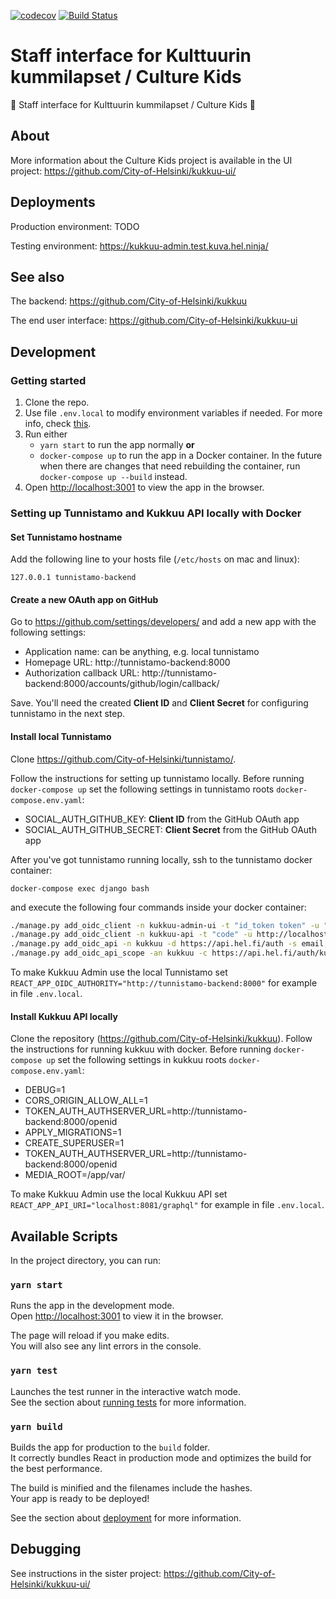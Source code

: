 [![codecov](https://codecov.io/gh/City-of-Helsinki/kukkuu-admin/branch/develop/graph/badge.svg)](https://codecov.io/gh/City-of-Helsinki/kukkuu-admin)
[![Build Status](https://travis-ci.org/City-of-Helsinki/kukkuu-admin.svg?branch=develop)](https://travis-ci.org/City-of-Helsinki/kukkuu-admin)


# Staff interface for Kulttuurin kummilapset / Culture Kids

:baby: Staff interface for Kulttuurin kummilapset / Culture Kids :violin:

## About

More information about the Culture Kids project is available in the UI project: 
https://github.com/City-of-Helsinki/kukkuu-ui/

## Deployments

Production environment:
TODO

Testing environment:
https://kukkuu-admin.test.kuva.hel.ninja/

## See also

The backend:
https://github.com/City-of-Helsinki/kukkuu

The end user interface:
https://github.com/City-of-Helsinki/kukkuu-ui

## Development 

### Getting started

1. Clone the repo.
2. Use file `.env.local` to modify environment variables if needed. For more info, check [this](https://create-react-app.dev/docs/adding-custom-environment-variables#docsNav).
3. Run either
    * `yarn start` to run the app normally **or**
    * `docker-compose up` to run the app in a Docker container. In the future when there are changes that need rebuilding the container, run `docker-compose up --build` instead.
4. Open [http://localhost:3001](http://localhost:3001) to view the app in the browser.

### Setting up Tunnistamo and Kukkuu API locally with Docker

#### Set Tunnistamo hostname
Add the following line to your hosts file (`/etc/hosts` on mac and linux):

    127.0.0.1 tunnistamo-backend

#### Create a new OAuth app on GitHub
Go to https://github.com/settings/developers/ and add a new app with the following settings:

- Application name: can be anything, e.g. local tunnistamo
- Homepage URL: http://tunnistamo-backend:8000
- Authorization callback URL: http://tunnistamo-backend:8000/accounts/github/login/callback/

Save. You'll need the created **Client ID** and **Client Secret** for configuring tunnistamo in the next step.

#### Install local Tunnistamo
Clone https://github.com/City-of-Helsinki/tunnistamo/.

Follow the instructions for setting up tunnistamo locally. Before running `docker-compose up` set the following settings in tunnistamo roots `docker-compose.env.yaml`:

- SOCIAL_AUTH_GITHUB_KEY: **Client ID** from the GitHub OAuth app
- SOCIAL_AUTH_GITHUB_SECRET: **Client Secret** from the GitHub OAuth app

After you've got tunnistamo running locally, ssh to the tunnistamo docker container:

`docker-compose exec django bash`

and execute the following four commands inside your docker container:

```bash
./manage.py add_oidc_client -n kukkuu-admin-ui -t "id_token token" -u "http://localhost:3001/callback" -i https://api.hel.fi/auth/kukkuu-admin-ui -m github -s dev
./manage.py add_oidc_client -n kukkuu-api -t "code" -u http://localhost:8081/return -i https://api.hel.fi/auth/kukkuu -m github -s dev -c
./manage.py add_oidc_api -n kukkuu -d https://api.hel.fi/auth -s email,profile -c https://api.hel.fi/auth/kukkuu
./manage.py add_oidc_api_scope -an kukkuu -c https://api.hel.fi/auth/kukkuu-admin-ui -n "Kulttuurin kummilapset Admin UI" -d"Lorem ipsum"
```

To make Kukkuu Admin use the local Tunnistamo set `REACT_APP_OIDC_AUTHORITY="http://tunnistamo-backend:8000"` for example in file `.env.local`.

#### Install Kukkuu API locally
Clone the repository (https://github.com/City-of-Helsinki/kukkuu). Follow the instructions for running kukkuu with docker. Before running `docker-compose up` set the following settings in kukkuu roots `docker-compose.env.yaml`:

- DEBUG=1
- CORS_ORIGIN_ALLOW_ALL=1
- TOKEN_AUTH_AUTHSERVER_URL=http://tunnistamo-backend:8000/openid
- APPLY_MIGRATIONS=1
- CREATE_SUPERUSER=1
- TOKEN_AUTH_AUTHSERVER_URL=http://tunnistamo-backend:8000/openid
- MEDIA_ROOT=/app/var/

To make Kukkuu Admin use the local Kukkuu API set `REACT_APP_API_URI="localhost:8081/graphql"` for example in file `.env.local`.

## Available Scripts

In the project directory, you can run:

### `yarn start`

Runs the app in the development mode.<br />
Open [http://localhost:3001](http://localhost:3001) to view it in the browser.

The page will reload if you make edits.<br />
You will also see any lint errors in the console.

### `yarn test`

Launches the test runner in the interactive watch mode.<br />
See the section about [running tests](https://facebook.github.io/create-react-app/docs/running-tests) for more information.

### `yarn build`

Builds the app for production to the `build` folder.<br />
It correctly bundles React in production mode and optimizes the build for the best performance.

The build is minified and the filenames include the hashes.<br />
Your app is ready to be deployed!

See the section about [deployment](https://facebook.github.io/create-react-app/docs/deployment) for more information.

## Debugging

See instructions in the sister project: https://github.com/City-of-Helsinki/kukkuu-ui/